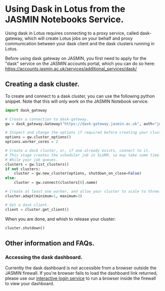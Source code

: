 # Using Dask in Lotus from the JASMIN Notebooks Service.
Using dask in Lotus requires connecting to a proxy service, called dask-gateway, which will create Lotus jobs on your behalf and proxy communication between your dask client and the dask clusters running in Lotus.

Before using dask gateway on JASMIN, you first need to apply for the "dask" service on the JASMIN accounts portal, which you can do so here: https://accounts.jasmin.ac.uk/services/additional_services/dask/

## Creating a dask cluster.
To create and connect to a dask cluster, you can use the following python snippet. Note that this will only work on the JASMIN Notebook service.
```python
import dask_gateway

# Create a connection to dask-gateway.
gw = dask_gateway.Gateway("https://dask-gateway.jasmin.ac.uk", auth="jupyterhub")

# Inspect and change the options if required before creating your cluster.
options = gw.cluster_options()
options.worker_cores = 2

# Create a dask cluster, or, if one already exists, connect to it.
# This stage creates the scheduler job in SLURM, so may take some time.
# While your job queues.
clusters = gw.list_clusters()
if not clusters:
    cluster = gw.new_cluster(options, shutdown_on_close=False)
else:
    cluster = gw.connect(clusters[0].name)

# Create at least one worker, and allow your cluster to scale to three.
cluster.adapt(minimum=1, maximum=3)

# Get a dask client.
client = cluster.get_client()
```

When you are done, and whish to release your cluster:
```python
cluster.shutdown()
```

## Other information and FAQs.
### Accessing the dask dashboard.
Currently the dask dashboard is not accessible from a browser outside the JASMIN firewall. If you're browser fails to load the dashboard link returned, please use our [interactive login service](https://help.jasmin.ac.uk/article/4810-graphical-linux-desktop-access-using-nx) to run a browser inside the firewall to view your dashboard.
